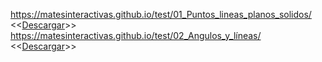 https://matesinteractivas.github.io/test/01_Puntos_lineas_planos_solidos/ <<[Descargar](https://github.com/MatesInteractivas/test/files/3996974/01_Puntos_lineas_planos_solidos.zip)>>
https://matesinteractivas.github.io/test/02_Angulos_y_líneas/ <<[Descargar](https://github.com/MatesInteractivas/test/files/3996975/02_Angulos_y_lineas.zip)>>
